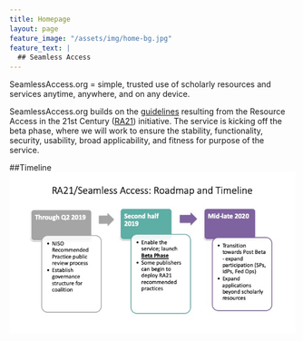 ```yaml
---
title: Homepage
layout: page
feature_image: "/assets/img/home-bg.jpg"
feature_text: |
  ## Seamless Access
---
```


SeamlessAccess.org = simple, trusted use of scholarly resources and services anytime, anywhere, and on any device.

SeamlessAccess.org builds on the [guidelines](https://www.niso.org/publications/rp-27-2019-ra21) resulting from the Resource Access in the 21st Century ([RA21](https://ra21.org)) initiative. The service is kicking off the beta phase, where we will work to ensure the stability, functionality, security, usability, broad applicability, and fitness for purpose of the service.

##Timeline
![Timeline for the rollout of SeamlessAccess.org](SA-timeline.jpg)

